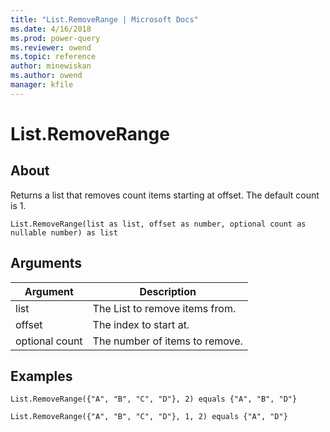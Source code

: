 ```yaml
---
title: "List.RemoveRange | Microsoft Docs"
ms.date: 4/16/2018
ms.prod: power-query
ms.reviewer: owend
ms.topic: reference
author: minewiskan
ms.author: owend
manager: kfile
---
```

# List.RemoveRange

  
## About  
Returns a list that removes count items starting at offset.  The default count is 1.  
  
```  
List.RemoveRange(list as list, offset as number, optional count as nullable number) as list  
```  
  
## Arguments  
  
|Argument|Description|  
|------------|---------------|  
|list|The List to remove items from.|  
|offset|The index to start at.|  
|optional count|The number of items to remove.|  
  
## Examples  
  
```  
List.RemoveRange({"A", "B", "C", "D"}, 2) equals {"A", "B", "D"}  
```  
  
```  
List.RemoveRange({"A", "B", "C", "D"}, 1, 2) equals {"A", "D"}  
```  
